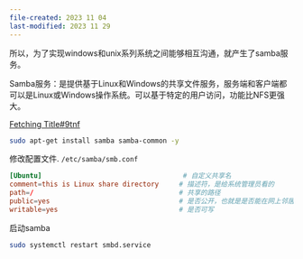 ```yaml
---
file-created: 2023 11 04
last-modified: 2023 11 29
---
```


所以，为了实现windows和unix系列系统之间能够相互沟通，就产生了samba服务。

Samba服务：是提供基于Linux和Windows的共享文件服务，服务端和客户端都可以是Linux或Windows操作系统。可以基于特定的用户访问，功能比NFS更强大。

[Fetching Title#9tnf](https://www.ywbj.cc/?p=1064)

```bash
sudo apt-get install samba samba-common -y
```
修改配置文件.  `/etc/samba/smb.conf `

```conf
[Ubuntu]                                   # 自定义共享名
comment=this is Linux share directory     # 描述符，是给系统管理员看的
path=/                                    # 共享的路径
public=yes                                # 是否公开，也就是是否能在网上邻居看到该共享
writable=yes                              # 是否可写
```
启动samba
```bash
sudo systemctl restart smbd.service
```




